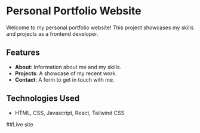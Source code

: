 # Personal Portfolio Website

Welcome to my personal portfolio website! This project showcases my skills and projects as a frontend developer.

## Features
- **About**: Information about me and my skills.
- **Projects**: A showcase of my recent work.
- **Contact**: A form to get in touch with me.

## Technologies Used

- HTML, CSS, Javascript, React, Tailwind CSS

##Live site 

